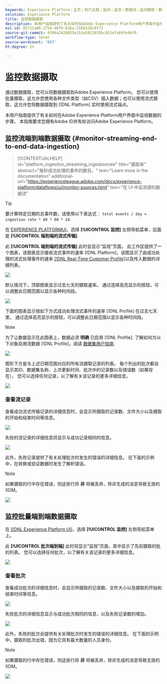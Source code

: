 ```yaml
---
keywords: Experience Platform；主页；热门主题；监测；监测；数据流；监测摄取；数据摄取；数据摄取；查看记录；查看批次；
solution: Experience Platform
title: 监控数据摄取
description: 本用户指南提供了有关如何在Adobe Experience Platform用户界面中监视数据的步骤。 本指南要求您拥有Adobe ID并有权访问Adobe Experience Platform。
exl-id: 85711a06-2756-46f9-83ba-1568310c9f73
source-git-commit: 9399a242b855e151e5822035bc952efa89fe4bf0
workflow-type: tm+mt
source-wordcount: '657'
ht-degree: 2%

---
```


# 监控数据摄取

通过数据摄取，您可以将数据摄取到Adobe Experience Platform。 您可以使用批量摄取，这允许您使用各种文件类型（如CSV）插入数据；也可以使用流式摄取，这允许您将数据摄取到 [!DNL Platform] 实时使用流式端点。

本用户指南提供了有关如何在Adobe Experience Platform用户界面中监视数据的步骤。 本指南要求您拥有Adobe ID并有权访问Adobe Experience Platform。

## 监控流端到端数据摄取 {#monitor-streaming-end-to-end-data-ingestion}

>[!CONTEXTUALHELP]
>id="platform_ingestion_streaming_ingestionrate"
>title="摄取率"
>abstract="每秒成功处理的事件的数目。"
>text="Learn more in the documentation"
>additional-url="https://experienceleague.adobe.com/docs/experience-platform/dataflows/ui/monitor-sources.html" text="在 UI 中监测源的数据流"

>[!TIP]
>
>要计算特定日期的总事件数，请使用以下表达式： `total events / day = ingestion rate * 60 * 60 * 24`.

在 [EXPERIENCE PLATFORMUI](https://platform.adobe.com)，选择 **[!UICONTROL 监控]** 左侧导航菜单，后面是 **[!UICONTROL 端到端的流式传输]**.

此 **[!UICONTROL 端到端的流式传输]** 此时会显示“监视”页面。 此工作区提供了一个图表，该图表显示接收流式事件的速率 [!DNL Platform]，该图显示了由成功处理的流式处理事件的速率 [[!DNL Real-Time Customer Profile]](../../profile/home.md)以及传入数据的详细列表。

![](../images/quality/monitor-data-flows/list-streams.png)

默认情况下，顶部图表显示过去七天的摄取速率。 通过选择高亮显示的按钮，可以调整此日期范围以显示各种时间段。

![](../images/quality/monitor-data-flows/events-received.png)

下面的图表显示按如下方式成功处理流式事件的速率 [!DNL Profile] 在过去七天里。 通过选择高亮显示的按钮，可以调整此日期范围以显示各种时间段。

>[!NOTE]
>
>为了让数据显示在此图表上，数据必须 **明确** 已启用 [!DNL Profile]. 了解如何为以下对象启用流数据 [!DNL Profile]，阅读 [数据集用户指南](../../catalog/datasets/user-guide.md#enable-a-dataset-for-real-time-customer-profile).

![](../images/quality/monitor-data-flows/ingested-by-profile.png)

图形下方是与上述日期范围对应的所有流摄取记录的列表。 每个列出的批次都会显示其ID、数据集名称、上次更新时间、批次中的记录数以及错误数（如果存在）。 您可以选择任何记录，以了解有关该记录的更多详细信息。

![](../images/quality/monitor-data-flows/streams.png)

### 查看流记录

查看成功流式传输记录的详细信息时，会显示所摄取的记录数、文件大小以及摄取的开始和结束时间等信息。

![](../images/quality/monitor-data-flows/successful-streaming.png)

失败的流记录的详细信息将显示与成功记录相同的信息。

![](../images/quality/monitor-data-flows/failed-batch.png)

此外，失败记录提供了有关处理批次时发生的错误的详细信息。 在下面的示例中，在转换或验证数据时发生了解析错误。

>[!NOTE]
>
>如果摄取的行中存在错误，则这些行将 **非** 将被丢弃，除非生成的消息导致无效的XDM。

![](../images/quality/monitor-data-flows/failed-batch-error.png)

## 监控批量端到端数据摄取

在 [[!DNL Experience Platform UI]](https://platform.adobe.com)，选择 **[!UICONTROL 监控]** 左侧导航菜单上。

此 **[!UICONTROL 批次端到端]** 此时将显示“监视”页面，其中显示了先前摄取的批的列表。 您可以选择任何批次，以了解有关该记录的更多详细信息。

![](../images/quality/monitor-data-flows/batch-monitoring.png)

### 查看批次

查看成功批次的详细信息时，会显示所摄取的记录数、文件大小以及摄取的开始和结束时间等信息。

![](../images/quality/monitor-data-flows/successful-batch.png)

失败批次的详细信息显示与成功批次相同的信息，以及失败记录数的增加。

![](../images/quality/monitor-data-flows/failed-batch.png)

此外，失败的批次会提供有关处理批次时发生的错误的详细信息。 在下面的示例中，摄取的批次出错，因为它具有最大数量的人员身份。

>[!NOTE]
>
>如果摄取的行中存在错误，则这些行将 **非** 将被丢弃，除非生成的消息导致无效的XDM。

![](../images/quality/monitor-data-flows/failed-streaming-error.png)
